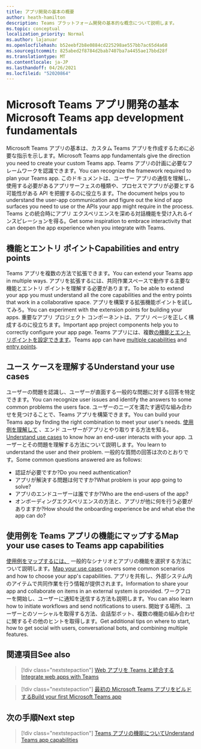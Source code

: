 ```yaml
---
title: アプリ開発の基本の概要
author: heath-hamilton
description: Teams プラットフォーム開発の基本的な概念について説明します。
ms.topic: conceptual
localization_priority: Normal
ms.author: lajanuar
ms.openlocfilehash: b52eebf2b8e0884cd225298ae557bb7ac65d4a68
ms.sourcegitcommit: 825abed2f8784d2bab7407ba7a4455ae17bbd28f
ms.translationtype: MT
ms.contentlocale: ja-JP
ms.lasthandoff: 04/26/2021
ms.locfileid: "52020864"
---
```

# <a name="microsoft-teams-app-development-fundamentals"></a><span data-ttu-id="4ad18-103">Microsoft Teams アプリ開発の基本</span><span class="sxs-lookup"><span data-stu-id="4ad18-103">Microsoft Teams app development fundamentals</span></span>

<span data-ttu-id="4ad18-104">Microsoft Teams アプリの基本は、カスタム Teams アプリを作成するために必要な指示を示します。</span><span class="sxs-lookup"><span data-stu-id="4ad18-104">Microsoft Teams app fundamentals give the direction you need to create your custom Teams app.</span></span> <span data-ttu-id="4ad18-105">Teams アプリの計画に必要なフレームワークを認識できます。</span><span class="sxs-lookup"><span data-stu-id="4ad18-105">You can recognize the framework required to plan your Teams app.</span></span> <span data-ttu-id="4ad18-106">このドキュメントは、ユーザー アプリの通信を理解し、使用する必要があるアプリサーフェスの種類や、プロセスでアプリが必要とする可能性がある API を把握するのに役立ちます。</span><span class="sxs-lookup"><span data-stu-id="4ad18-106">The document helps you to understand the user-app communication and figure out the kind of app surfaces you need to use or the APIs your app might require in the process.</span></span> <span data-ttu-id="4ad18-107">Teams との統合時にアプリ エクスペリエンスを深める対話機能を受け入れるインスピレーションを得る。</span><span class="sxs-lookup"><span data-stu-id="4ad18-107">Get some inspiration to embrace interactivity that can deepen the app experience when you integrate with Teams.</span></span>

## <a name="capabilities-and-entry-points"></a><span data-ttu-id="4ad18-108">機能とエントリ ポイント</span><span class="sxs-lookup"><span data-stu-id="4ad18-108">Capabilities and entry points</span></span>

<span data-ttu-id="4ad18-109">Teams アプリを複数の方法で拡張できます。</span><span class="sxs-lookup"><span data-stu-id="4ad18-109">You can extend your Teams app in multiple ways.</span></span> <span data-ttu-id="4ad18-110">アプリを拡張するには、共同作業スペースで動作する主要な機能とエントリ ポイントを理解する必要があります。</span><span class="sxs-lookup"><span data-stu-id="4ad18-110">To be able to extend your app you must understand all the core capabilities and the entry points that work in a collaborative space.</span></span> <span data-ttu-id="4ad18-111">アプリを構築する拡張機能ポイントを試してみろ。</span><span class="sxs-lookup"><span data-stu-id="4ad18-111">You can experiment with the extension points for building your apps.</span></span> <span data-ttu-id="4ad18-112">重要なアプリ プロジェクト コンポーネントは、アプリ ページを正しく構成するのに役立ちます。</span><span class="sxs-lookup"><span data-stu-id="4ad18-112">Important app project components help you to correctly configure your app page.</span></span> <span data-ttu-id="4ad18-113">Teams アプリには、複数[の機能とエントリ](../concepts/capabilities-overview.md)[ポイントを設定できます](../concepts/extensibility-points.md)。</span><span class="sxs-lookup"><span data-stu-id="4ad18-113">Teams app can have [multiple capabilities](../concepts/capabilities-overview.md) and [entry points](../concepts/extensibility-points.md).</span></span>

## <a name="understand-your-use-cases"></a><span data-ttu-id="4ad18-114">ユース ケースを理解する</span><span class="sxs-lookup"><span data-stu-id="4ad18-114">Understand your use cases</span></span>

<span data-ttu-id="4ad18-115">ユーザーの問題を認識し、ユーザーが直面する一般的な問題に対する回答を特定できます。</span><span class="sxs-lookup"><span data-stu-id="4ad18-115">You can recognize user issues and identify the answers to some common problems the users face.</span></span> <span data-ttu-id="4ad18-116">ユーザーのニーズを満たす適切な組み合わせを見つけることで、Teams アプリを構築できます。</span><span class="sxs-lookup"><span data-stu-id="4ad18-116">You can build your Teams app by finding the right combination to meet your user's needs.</span></span> <span data-ttu-id="4ad18-117">[使用例を理解して](../concepts/design/understand-use-cases.md) 、エンド ユーザーがアプリとやり取りする方法を知る。</span><span class="sxs-lookup"><span data-stu-id="4ad18-117">[Understand use cases](../concepts/design/understand-use-cases.md) to know how an end-user interacts with your app.</span></span> <span data-ttu-id="4ad18-118">ユーザーとその問題を理解する方法について説明します。</span><span class="sxs-lookup"><span data-stu-id="4ad18-118">You learn to understand the user and their problem.</span></span> <span data-ttu-id="4ad18-119">一般的な質問の回答は次のとおりです。</span><span class="sxs-lookup"><span data-stu-id="4ad18-119">Some common questions answered are as follows:</span></span>

* <span data-ttu-id="4ad18-120">認証が必要ですか?</span><span class="sxs-lookup"><span data-stu-id="4ad18-120">Do you need authentication?</span></span>
* <span data-ttu-id="4ad18-121">アプリが解決する問題は何ですか?</span><span class="sxs-lookup"><span data-stu-id="4ad18-121">What problem is your app going to solve?</span></span>
* <span data-ttu-id="4ad18-122">アプリのエンドユーザーは誰ですか?</span><span class="sxs-lookup"><span data-stu-id="4ad18-122">Who are the end-users of the app?</span></span>
* <span data-ttu-id="4ad18-123">オンボーディングエクスペリエンスの方法と、アプリが他に何を行う必要がありますか?</span><span class="sxs-lookup"><span data-stu-id="4ad18-123">How should the onboarding experience be and what else the app can do?</span></span>

## <a name="map-your-use-cases-to-teams-app-capabilities"></a><span data-ttu-id="4ad18-124">使用例を Teams アプリの機能にマップする</span><span class="sxs-lookup"><span data-stu-id="4ad18-124">Map your use cases to Teams app capabilities</span></span>

<span data-ttu-id="4ad18-125">[使用例をマップするには、](../concepts/design/map-use-cases.md) 一般的なシナリオとアプリの機能を選択する方法について説明します。</span><span class="sxs-lookup"><span data-stu-id="4ad18-125">[Map your use cases](../concepts/design/map-use-cases.md) covers some common scenarios and how to choose your app's capabilities.</span></span> <span data-ttu-id="4ad18-126">アプリを共有し、外部システム内のアイテムで共同作業を行う情報が提供されます。</span><span class="sxs-lookup"><span data-stu-id="4ad18-126">Information to share your app and collaborate on items in an external system is provided.</span></span> <span data-ttu-id="4ad18-127">ワークフローを開始し、ユーザーに通知を送信する方法も説明します。</span><span class="sxs-lookup"><span data-stu-id="4ad18-127">You can also learn how to initiate workflows and send notifications to users.</span></span> <span data-ttu-id="4ad18-128">開始する場所、ユーザーとのソーシャルを取得する方法、会話型ボット、複数の機能の組み合わせに関するその他のヒントを取得します。</span><span class="sxs-lookup"><span data-stu-id="4ad18-128">Get additional tips on where to start, how to get social with users, conversational bots, and combining multiple features.</span></span>

## <a name="see-also"></a><span data-ttu-id="4ad18-129">関連項目</span><span class="sxs-lookup"><span data-stu-id="4ad18-129">See also</span></span>

> [!div class="nextstepaction"]
> [<span data-ttu-id="4ad18-130">Web アプリを Teams と統合する</span><span class="sxs-lookup"><span data-stu-id="4ad18-130">Integrate web apps with Teams</span></span>](../samples/integrating-web-apps.md)

> [!div class="nextstepaction"]
> [<span data-ttu-id="4ad18-131">最初の Microsoft Teams アプリをビルドする</span><span class="sxs-lookup"><span data-stu-id="4ad18-131">Build your first Microsoft Teams app</span></span>](../build-your-first-app/build-first-app-overview.md)

## <a name="next-step"></a><span data-ttu-id="4ad18-132">次の手順</span><span class="sxs-lookup"><span data-stu-id="4ad18-132">Next step</span></span>

> [!div class="nextstepaction"]
> [<span data-ttu-id="4ad18-133">Teams アプリの機能について</span><span class="sxs-lookup"><span data-stu-id="4ad18-133">Understand Teams app capabilities</span></span>](capabilities-overview.md)

